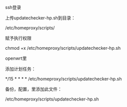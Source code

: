 ssh登录



上传updatechecker-hp.sh到目录：

/etc/homeproxy/scripts/

赋予执行权限

chmod +x /etc/homeproxy/scripts/updatechecker-hp.sh

openwrt里

添加计划任务：

*/15 * * * * /etc/homeproxy/scripts/updatechecker-hp.sh


备份，配置，里添加此文件：

/etc/homeproxy/scripts/updatechecker-hp.sh
